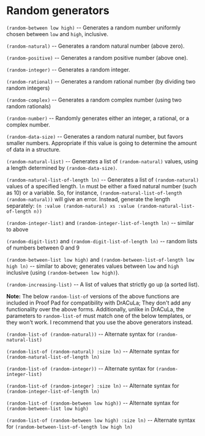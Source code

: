 Random generators
=================

`(random-between low high)` -- Generates a random number uniformly chosen between `low` and `high`, inclusive.

`(random-natural)` -- Generates a random natural number (above zero).

`(random-positive)` -- Generates a random positive number (above one).

`(random-integer)` -- Generates a random integer.

`(random-rational)` -- Generates a random rational number (by dividing two random integers)

`(random-complex)` -- Generates a random complex number (using two random rationals)

`(random-number)` -- Randomly generates either an integer, a rational, or a complex number.

`(random-data-size)` -- Generates a random natural number, but favors smaller numbers. Appropriate if this value is going to determine the amount of data in a structure.

`(random-natural-list)` -- Generates a list of `(random-natural)` values, using a length determined by `(random-data-size)`.

`(random-natural-list-of-length ln)` -- Generates a list of `(random-natural)` values of a specified length. `ln` must be either a fixed natural number (such as 10) or a variable. So, for instance, `(random-natural-list-of-length (random-natural))` will give an error. Instead, generate the length separately: `(n :value (random-natural) xs :value (random-natural-list-of-length n))`

`(random-integer-list)` and `(random-integer-list-of-length ln)` -- similar to above

`(random-digit-list)` and `(random-digit-list-of-length ln)` -- random lists of numbers between 0 and 9

`(random-between-list low high)` and `(random-between-list-of-length low high ln)` -- similar to above; generates values between `low` and `high` inclusive (using `(random-between low high)`).

`(random-increasing-list)` -- A list of values that strictly go up (a sorted list).

**Note:** The below `random-list-of` versions of the above functions are included in Proof Pad for compatibility with DrACuLa; They don't add any functionality over the above forms. Additionally, unlike in DrACuLa, the parameters to `random-list-of` must match one of the below templates, or they won't work. I recommend that you use the above generators instead.

`(random-list-of (random-natural))` -- Alternate syntax for `(random-natural-list)`

`(random-list-of (random-natural) :size ln)` -- Alternate syntax for `(random-natural-list-of-length ln)`

`(random-list-of (random-integer))` -- Alternate syntax for `(random-integer-list)`

`(random-list-of (random-integer) :size ln)` -- Alternate syntax for `(random-integer-list-of-length ln)`

`(random-list-of (random-between low high))` -- Alternate syntax for `(random-between-list low high)`

`(random-list-of (random-between low high) :size ln)` -- Alternate syntax for `(random-between-list-of-length low high ln)`
